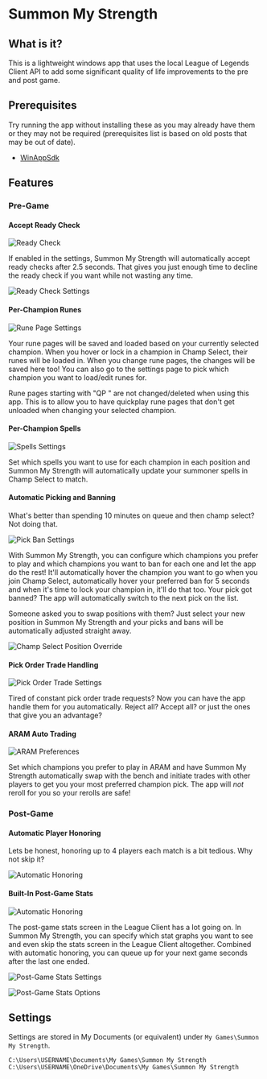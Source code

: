# Summon My Strength

## What is it?

This is a lightweight windows app that uses the local League of Legends Client API to add some significant quality of life improvements to the pre and post game.

## Prerequisites

Try running the app without installing these as you may already have them or they may not be required (prerequisites list is based on old posts that may be out of date).

* [WinAppSdk](https://docs.microsoft.com/windows/apps/windows-app-sdk/downloads)

## Features

### Pre-Game

#### Accept Ready Check

![Ready Check](readme-imgs/ready-check.png)

If enabled in the settings, Summon My Strength will automatically accept ready checks after 2.5 seconds. That
gives you just enough time to decline the ready check if you want while not wasting any time.

![Ready Check Settings](readme-imgs/settings-ready-check.png)

#### Per-Champion Runes

![Rune Page Settings](readme-imgs/settings-runes.png)

Your rune pages will be saved and loaded based on your currently selected champion. When you hover or lock in a
champion in Champ Select, their runes will be loaded in. When you change rune pages, the changes will be saved
here too! You can also go to the settings page to pick which champion you want to load/edit runes for.

Rune pages starting with "QP " are not changed/deleted when using this app. This is to allow you to have quickplay
rune pages that don't get unloaded when changing your selected champion.

#### Per-Champion Spells

![Spells Settings](readme-imgs/settings-spells.png)

Set which spells you want to use for each champion in each position and Summon My Strength will automatically
update your summoner spells in Champ Select to match.

#### Automatic Picking and Banning

What's better than spending 10 minutes on queue and then champ select? Not doing that.

![Pick Ban Settings](readme-imgs/settings-pick-ban.png)

With Summon My Strength, you can configure which champions you prefer to play and which
champions you want to ban for each one and let the app do the rest! It'll automatically
hover the champion you want to go when you join Champ Select, automatically hover your
preferred ban for 5 seconds and when it's time to lock your champion in, it'll do that
too. Your pick got banned? The app will automatically switch to the next pick on the
list.

Someone asked you to swap positions with them? Just select your new position in Summon My Strength and your
picks and bans will be automatically adjusted straight away.

![Champ Select Position Override](readme-imgs/champ-select.png)

#### Pick Order Trade Handling

![Pick Order Trade Settings](readme-imgs/settings-pick-order-trades.png)

Tired of constant pick order trade requests? Now you can have the app handle them for you automatically.
Reject all? Accept all? or just the ones that give you an advantage?

#### ARAM Auto Trading

![ARAM Preferences](readme-imgs/settings-aram-prefs.png)

Set which champions you prefer to play in ARAM and have Summon My Strength automatically
swap with the bench and initiate trades with other players to get you your most preferred
champion pick. The app will _not_ reroll for you so your rerolls are safe!

### Post-Game

#### Automatic Player Honoring

Lets be honest, honoring up to 4 players each match is a bit tedious. Why not skip it?

![Automatic Honoring](readme-imgs/settings-honoring.png)

#### Built-In Post-Game Stats

![Automatic Honoring](readme-imgs/post-game-stats.png)

The post-game stats screen in the League Client has a lot going on. In Summon My Strength,
you can specify which stat graphs you want to see and even skip the stats screen in the
League Client altogether. Combined with automatic honoring, you can queue up for your next
game seconds after the last one ended.

![Post-Game Stats Settings](readme-imgs/settings-post-game-stats.png)

![Post-Game Stats Options](readme-imgs/settings-post-game-stats-dropdown.png)

## Settings

Settings are stored in My Documents (or equivalent) under `My Games\Summon My Strength`.

```
C:\Users\USERNAME\Documents\My Games\Summon My Strength
C:\Users\USERNAME\OneDrive\Documents\My Games\Summon My Strength
```